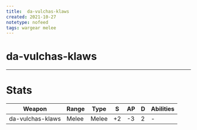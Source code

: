 ```yaml
---
title:  da-vulchas-klaws
created: 2021-10-27
notetype: nofeed
tags: wargear melee
---
```


# da-vulchas-klaws

---

# Stats

| Weapon           | Range | Type  | S   | AP  | D   | Abilities |
| ---------------- | ----- | ----- | --- | --- | --- | --------- |
| da-vulchas-klaws | Melee | Melee | +2  | -3  | 2   | -         | 
